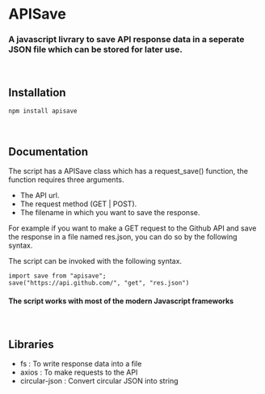 # APISave

### A javascript livrary to save API response data in a seperate JSON file which can be stored for later use.

<br />

## Installation

```
npm install apisave
```

<br />

## Documentation

The script has a APISave class which has a request_save() function, the function requires three arguments.

- The API url.
- The request method (GET | POST).
- The filename in which you want to save the response.

For example if you want to make a GET request to the Github API and save the response in a file named res.json, you can do so by the following syntax. <br />

The script can be invoked with the following syntax. <br />

```
import save from "apisave";
save("https://api.github.com/", "get", "res.json")
```

#### The script works with most of the modern Javascript frameworks

<br />

## Libraries

- fs : To write response data into a file
- axios : To make requests to the API
- circular-json : Convert circular JSON into string
